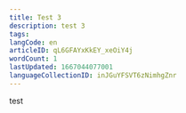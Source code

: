 ```yaml
---
title: Test 3
description: test 3
tags: 
langCode: en
articleID: qL6GFAYxKkEY_xeOiY4j
wordCount: 1
lastUpdated: 1667044077001
languageCollectionID: inJGuYFSVT6zNimhgZnr
---
```


test
